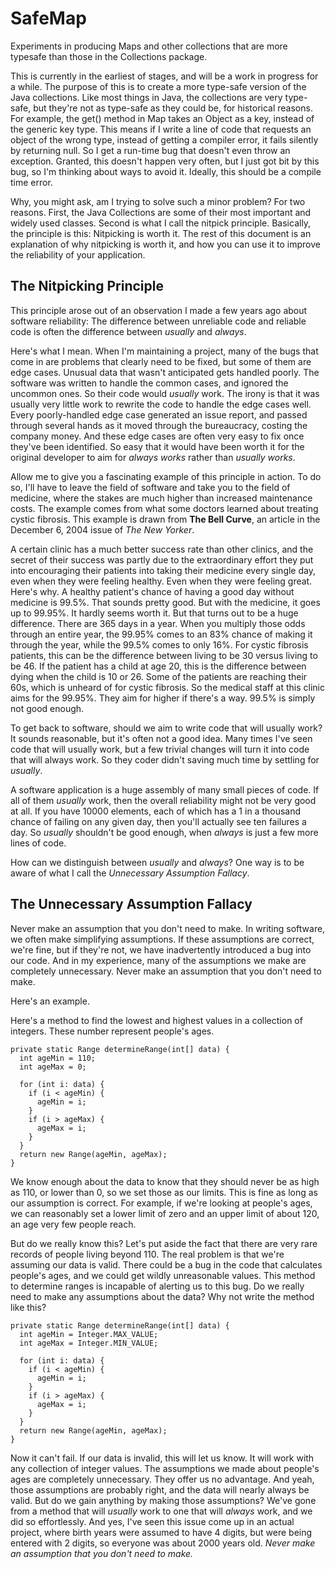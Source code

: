 # SafeMap
Experiments in producing Maps and other collections that are more typesafe than those in the Collections package.

This is currently in the earliest of stages, and will be a work in progress for a while. The purpose of this is to create a more type-safe version of the Java collections. Like most things in Java, the collections are very type-safe, but they're not as type-safe as they could be, for historical reasons. For example, the get() method in Map takes an Object as a key, instead of the generic key type. This means if I write a line of code that requests an object of the wrong type, instead of getting a compiler error, it fails silently by returning null. So I get a run-time bug that doesn't even throw an exception. Granted, this doesn't happen very often, but I just got bit by this bug, so I'm thinking about ways to avoid it. Ideally, this should be a compile time error. 

Why, you might ask, am I trying to solve such a minor problem? For two reasons. First, the Java Collections are some of their most important and widely used classes. Second is what I call the nitpick principle. Basically, the principle is this: Nitpicking is worth it. The rest of this document is an explanation of why nitpicking is worth it, and how you can use it to improve the reliability of your application.

## The Nitpicking Principle
This principle arose out of an observation I made a few years ago about software reliability: The difference between unreliable code and reliable code is often the difference between *usually* and *always*.

Here's what I mean. When I'm maintaining a project, many of the bugs that come in are problems that clearly need to be fixed, but some of them are edge cases. Unusual data that wasn't anticipated gets handled poorly. The software was written to handle the common cases, and ignored the uncommon ones. So their code would *usually* work. The irony is that it was usually very little work to rewrite the code to handle the edge cases well. Every poorly-handled edge case generated an issue report, and passed through several hands as it moved through the bureaucracy, costing the company money. And these edge cases are often very easy to fix once they've been identified. So easy that it would have been worth it for the original developer to aim for *always works* rather than *usually works*.

Allow me to give you a fascinating example of this principle in action. To do so, I'll have to leave the field of software and take you to the field of medicine, where the stakes are much higher than increased maintenance costs. The example comes from what some doctors learned about treating cystic fibrosis. This example is drawn from **The Bell Curve**, an article in the December 6, 2004 issue of *The New Yorker*.

A certain clinic has a much better success rate than other clinics, and the secret of their success was partly due to the extraordinary effort they put into encouraging their patients into taking their medicine every single day, even when they were feeling healthy. Even when they were feeling great. Here's why. A healthy patient's chance of having a good day without medicine is 99.5%. That sounds pretty good. But with the medicine, it goes up to 99.95%. It hardly seems worth it. But that turns out to be a huge difference. There are 365 days in a year. When you multiply those odds through an entire year, the 99.95% comes to an 83% chance of making it through the year, while the 99.5% comes to only 16%. For cystic fibrosis patients, this can be the difference between living to be 30 versus living to be 46. If the patient has a child at age 20, this is the difference between dying when the child is 10 or 26. Some of the patients are reaching their 60s, which is unheard of for cystic fibrosis. So the medical staff at this clinic aims for the 99.95%. They aim for higher if there's a way. 99.5% is simply not good enough.

To get back to software, should we aim to write code that will usually work? It sounds reasonable, but it's often not a good idea. Many times I've seen code that will usually work, but a few trivial changes will turn it into code that will always work. So they coder didn't saving much time by settling for *usually*. 

A software application is a huge assembly of many small pieces of code. If all of them *usually* work, then the overall reliability might not be very good at all. If you have 10000 elements, each of which has a 1 in a thousand chance of failing on any given day, then you'll actually see ten failures a day. So *usually* shouldn't be good enough, when *always* is just a few more lines of code.

How can we distinguish between *usually* and *always*? One way is to be aware of what I call the *Unnecessary Assumption Fallacy*.

## The Unnecessary Assumption Fallacy

Never make an assumption that you don't need to make. In writing software, we often make simplifying assumptions. If these assumptions are correct, we're fine, but if they're not, we have inadvertently introduced a bug into our code. And in my experience, many of the assumptions we make are completely unnecessary. Never make an assumption that you don't need to make.

Here's an example.

Here's a method to find the lowest and highest values in a collection of integers. These number represent people's ages.

    private static Range determineRange(int[] data) {
      int ageMin = 110;
      int ageMax = 0;
    
      for (int i: data) {
        if (i < ageMin) {
          ageMin = i;
        }
        if (i > ageMax) {
          ageMax = i;
        }
      }
      return new Range(ageMin, ageMax);
    }
    
We know enough about the data to know that they should never be as high as 110, or lower than 0, so we set those as our limits. This is fine as long as our assumption is correct. For example, if we're looking at people's ages, we can reasonably set a lower limit of zero and an upper limit of about 120, an age very few people reach.
    
But do we really know this? Let's put aside the fact that there are very rare records of people living beyond 110. The real problem is that we're assuming our data is valid. There could be a bug in the code that calculates people's ages, and we could get wildly unreasonable values. This method to determine ranges is incapable of alerting us to this bug. Do we really need to make any assumptions about the data? Why not write the method like this?

    private static Range determineRange(int[] data) {
      int ageMin = Integer.MAX_VALUE;
      int ageMax = Integer.MIN_VALUE;
    
      for (int i: data) {
        if (i < ageMin) {
          ageMin = i;
        }
        if (i > ageMax) {
          ageMax = i;
        }
      }
      return new Range(ageMin, ageMax);
    }

Now it can't fail. If our data is invalid, this will let us know. It will work with any collection of integer values. The assumptions we made about people's ages are completely unnecessary. They offer us no advantage. And yeah, those assumptions are probably right, and the data will nearly always be valid. But do we gain anything by making those assumptions? We've gone from a method that will *usually* work to one that will *always* work, and we did so effortlessly. And yes, I've seen this issue come up in an actual project, where birth years were assumed to have 4 digits, but were being entered with 2 digits, so everyone was about 2000 years old. *Never make an assumption that you don't need to make.*
